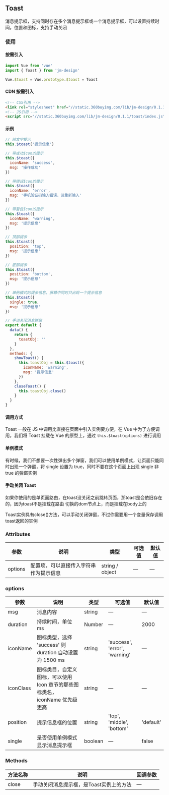 ## Toast

消息提示框，支持同时存在多个消息提示框或一个消息提示框，可以设置持续时间，位置和图标，支持手动关闭

### 使用

#### 按需引入

```javascript
import Vue from 'vue'
import { Toast } from 'jm-design'

Vue.$toast = Vue.prototype.$toast = Toast
```

#### CDN 按需引入

```html
<!-- CSS引用 -->
<link rel="stylesheet" href="//static.360buyimg.com/lib/jm-design/0.1.1/toast/style/css/toast.css">
<!-- JS引用 -->
<script src="//static.360buyimg.com/lib/jm-design/0.1.1/toast/index.js">
```

#### 示例

```javascript
// 纯文字提示
this.$toast('提示信息')

// 带成功Icon的提示
this.$toast({
  iconName: 'success',
  msg: '操作成功'
})

// 带错误Icon的提示
this.$toast({
  iconName: 'error',
  msg: '手机验证码输入错误，请重新输入'
})

// 带警告Icon的提示
this.$toast({
  iconName: 'warning',
  msg: '提示信息'
})

// 顶部提示
this.$toast({
  position: 'top',
  msg: '提示信息'
})

// 底部提示
this.$toast({
  position: 'bottom',
  msg: '提示信息'
})

// 单例模式的提示信息，屏幕中同时只出现一个提示信息
this.$toast({
  single: true,
  msg: '提示信息'
})

// 手动关闭消息弹窗
export default {
  data() {
    return {
      toastObj: ''
    }
  },
  methods: {
    showToast() {
      this.toastObj = this.$toast({
        iconName: 'warning',
        msg: '提示信息'
      })
    },
    closeToast() {
      this.toastObj.close()
    }
  }
}
```

#### 调用方式

Toast 一般在 JS 中调用比直接在页面中引入实例要方便，在 Vue 中为了方便调用，我们将 Toast 挂载在 Vue 的原型上，通过 
`this.$toast(options)` 进行调用

#### 单例模式

有时候，我们不想要一次性弹出多个弹窗，我们可以使用单例模式，让页面只能同时出现一个弹窗，将 single 设置为 true，同时不要在这个页面上出现 single 非 true 的弹窗实例

#### 手动关闭 Toast

如果你使用的是单页面路由，在toast没关闭之前跳转页面，那toast是会依旧存在的，因为toast不是挂载在路由 切换的dom节点上，而是挂载在body上的

Toast实例具有close()方法，可以手动关闭弹窗，不过你需要用一个变量保存调用toast返回的实例

### Attributes

| 参数      | 说明                                 | 类型      | 可选值       | 默认值   |
|---------- |------------------------------------ |---------- |------------- |-------- |
|options    |	配置项，可以直接传入字符串作为提示信息     |	string / object   |	—           |	—       |

### options
| 参数      | 说明                                 | 类型      | 可选值       | 默认值   |
|---------- |------------------------------------ |---------- |------------- |-------- |
|msg        |	消息内容                             |	string   |	—           |	—       |
|duration	  | 持续时间，单位 ms                     |	Number   |	—           |	2000 |
|iconName   |	图标类型，选择 'success' 则 duration 自动设置为 1500 ms  |	string    |	'success', 'error', 'warning' |	—      |
|iconClass  |	图标类目，自定义图标，可以使用 Icon 章节的那些图标类名，iconName 优先级更高  |	string   |	—	            | —   |
|position   |	提示信息框的位置                      |	string   |	'top', 'middle', 'bottom'  |	'default'  |
|single   	| 是否使用单例模式显示消息提示框          |	boolean   |	—            |	false     |

### Methods
| 方法名称      | 说明       | 回调参数   |
|------------- |----------- |---------  |
|close         |手动关闭消息提示框，是Toast实例上的方法| —  |

